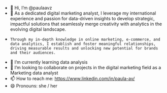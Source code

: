 - 👋 Hi, I’m @paulaavz
- 👀  As a dedicated digital marketing analyst, I leverage my international experience and passion for data-driven insights to develop strategic, impactful solutions that seamlessly merge creativity with analytics in the evolving digital landscape.
-     Through my in-depth knowledge in online marketing, e-commerce, and data analytics, I establish and foster meaningful relationships, driving measurable results and unlocking new potential for brands and their audiences.
- 🌱 I’m currently learning data analysis
- 💞️ I’m looking to collaborate on projects in the digital marketing field as a Marketing data analyst
- 📫 How to reach me: https://www.linkedin.com/in/paula-av/
- 😄 Pronouns: she / her

<!---
paulaavz/paulaavz is a ✨ special ✨ repository because its `README.md` (this file) appears on your GitHub profile.
You can click the Preview link to take a look at your changes.
--->
